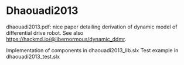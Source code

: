 # Dhaouadi2013

dhaouadi2013.pdf:  nice paper detailing derivation of dynamic model of differential drive robot.
See also https://hackmd.io/@libernormous/dynamic_ddmr.

Implementation of components in dhaouadi2013_lib.slx
Test example in dhaouadi2013_test.slx

